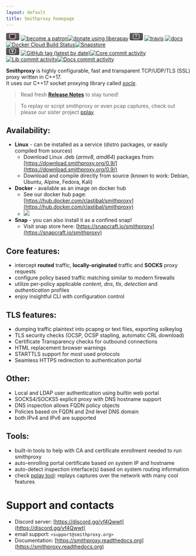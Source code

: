 ```yaml
---
layout: default
title: Smithproxy homepage
---
```


![](img/badger-love.png) [![become a patron](https://img.shields.io/badge/donate-patreon-FF338B)](https://www.patreon.com/bePatron?u=23520766)[![donate using liberapay](https://img.shields.io/badge/donate-liberapay-FFBE0B)](https://liberapay.com/astib/donate)  ![](img/badger-status.png) [![travis](https://travis-ci.org/astibal/smithproxy.svg?branch=master)](https://travis-ci.org/astibal/smithproxy)
  [![docs](https://readthedocs.org/projects/smithproxy/badge/?version=latest&style=flat)](https://smithproxy.readthedocs.org)
  [![Docker Cloud Build Status](https://img.shields.io/docker/cloud/build/astibal/smithproxy)](https://hub.docker.com/repository/docker/astibal/smithproxy)[![Snapstore](https://img.shields.io/badge/snap_build-passing-passing)](https://snapcraft.io/smithproxy)  
![](img/badger-versions.png) [![GitHub tag (latest by date)](https://img.shields.io/github/v/tag/astibal/smithproxy)](https://github.com/astibal/smithproxy/releases)[![Core commit activity](https://img.shields.io/github/commit-activity/m/astibal/smithproxy)](https://github.com/astibal/smithproxy/)[![Lib commit activity](https://img.shields.io/github/commit-activity/m/astibal/socle)](https://github.com/astibal/socle/)[![Docs commit activity](https://img.shields.io/github/commit-activity/m/astibal/smithproxy_docs)](https://github.com/astibal/smithproxy_docs/)   



**Smithproxy** is highly configurable, fast and transparent TCP/UDP/TLS (SSL) proxy written in C++17.  
It uses our C++17 socket proxying library called [*socle*](https://github.com/astibal/socle).
> Read fresh [**Release Notes**](https://download.smithproxy.org/0.9/Release_Notes.md) to stay tuned!  

> To replay or script smithproxy or even pcap captures, check out please our sister project [pplay](https://pypi.org/project/pplay/).

## Availability:
  * **Linux** - can be installed as a service (distro packages, or easily compiled from sources)  
    * Download Linux .deb (*armv8*, *amd64*) packages from: [https://download.smithproxy.org/0.9/](https://download.smithproxy.org/0.9/)  
    * Download and compile directly from source (known to work: Debian, Ubuntu, Alpine, Fedora, Kali)  
  * **Docker** - available as an image on docker hub  
    * See our docker hub page: [https://hub.docker.com/r/astibal/smithproxy](https://hub.docker.com/r/astibal/smithproxy)
    * ![](https://img.shields.io/docker/pulls/astibal/smithproxy)
  * **Snap** - you can also install it as a confined snap!  
    * Visit snap store here: [https://snapcraft.io/smithproxy](https://snapcraft.io/smithproxy)  

## Core features:
  * intercept **routed** traffic, **locally-originated** traffic and **SOCKS** proxy requests
  * configure policy based traffic matching similar to modern firewalls
  * utilize per-policy applicable *content*, *dns*, *tls*, *detection* and *authentication* profiles
  * enjoy insightful CLI with configuration control

## TLS features:
  * dumping traffic plaintext into pcapng or text files, exporting sslkeylog
  * TLS security checks (OCSP, OCSP stapling, automatic CRL download)
  * Certificate Transparency checks for outbound connections
  * HTML replacement browser warnings
  * STARTTLS support for most used protocols
  * Seamless HTTPS redirection to authentication portal

## Other:
  * Local and LDAP user authentication using builtin web portal
  * SOCKS4/SOCKS5 explicit proxy with DNS hostname support
  * DNS inspection allows FQDN policy objects
  * Policies based on FQDN and 2nd level DNS domain
  * both IPv4 and IPv6 are supported

## Tools:
  * built-in tools to help with CA and certificate enrollment needed to run smithproxy
  * auto-enrolling portal certificate based on system IP and hostname
  * auto-detect inspection interface(s) based on system routing information
  * check [pplay tool](https://pypi.org/project/pplay/): replays captures
    over the network with many cool features  

# Support and contacts
  * Discord server: [https://discord.gg/vf4Qwwt](https://discord.gg/vf4Qwwt)  
  * email support: `<support@smithproxy.org>`  
  * Documentation: [https://smithproxy.readthedocs.org](https://smithproxy.readthedocs.org)  
